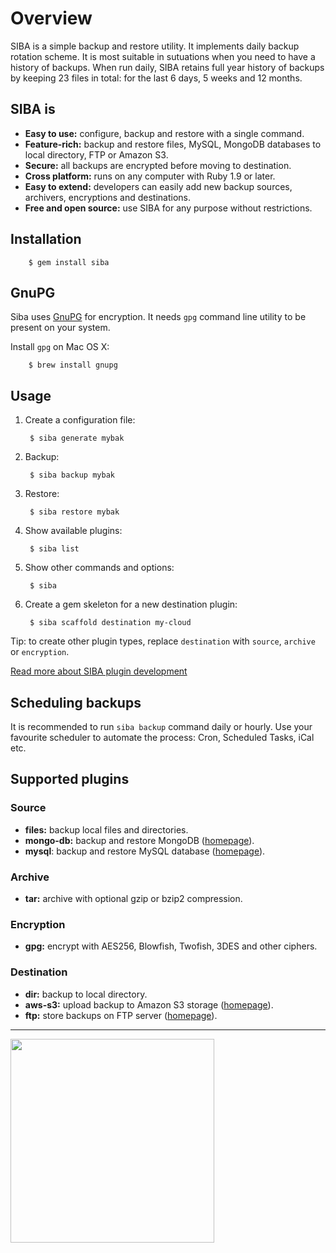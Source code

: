# Overview

SIBA is a simple backup and restore utility. It implements daily backup rotation scheme. It is most suitable in sutuations when you need to have a history of backups. When run daily, SIBA retains full year history of backups by keeping 23 files in total: for the last 6 days, 5 weeks and 12 months.

## SIBA is

* **Easy to use:** configure, backup and restore with a single command.
* **Feature-rich:** backup and restore files, MySQL, MongoDB databases to local directory, FTP or Amazon S3.
* **Secure:** all backups are encrypted before moving to destination.
* **Cross platform:** runs on any computer with Ruby 1.9 or later.
* **Easy to extend:** developers can easily add new backup sources, archivers, encryptions and destinations.
* **Free and open source:** use SIBA for any purpose without restrictions.

## Installation

        $ gem install siba

## GnuPG

Siba uses [GnuPG](http://www.gnupg.org) for encryption.
It needs `gpg` command line utility to be present on your system.

Install `gpg` on Mac OS X:

        $ brew install gnupg

## Usage

1. Create a configuration file:

        $ siba generate mybak

2. Backup:

        $ siba backup mybak

3. Restore:

        $ siba restore mybak

4. Show available plugins:

        $ siba list

5. Show other commands and options:

        $ siba

6. Create a gem skeleton for a new destination plugin:

        $ siba scaffold destination my-cloud

Tip: to create other plugin types, replace `destination` with `source`, `archive` or `encryption`.

[Read more about SIBA plugin development](https://github.com/evgenyneu/siba/blob/master/scaffolds/project/README.md)


## Scheduling backups

It is recommended to run `siba backup` command daily or hourly. Use your favourite scheduler to automate the process: Cron, Scheduled Tasks, iCal etc.

## Supported plugins

### Source

* **files:** backup  local files and directories.
* **mongo-db:** backup and restore MongoDB ([homepage](https://github.com/evgenyneu/siba-source-mongo-db)).
* **mysql**: backup and restore MySQL database ([homepage](https://github.com/evgenyneu/siba-source-mysql)).

### Archive

* **tar:** archive with optional gzip or bzip2 compression.

### Encryption

* **gpg:** encrypt with AES256, Blowfish, Twofish, 3DES and other ciphers.

### Destination

* **dir:** backup to local directory.
* **aws-s3:** upload backup to Amazon S3 storage ([homepage](https://github.com/evgenyneu/siba-destination-aws-s3)).
* **ftp:** store backups on FTP server ([homepage](https://github.com/evgenyneu/siba-destination-ftp)).


---
<img src="http://webdevelopercv.com/images/works/siba.png" width="326" height="326">
